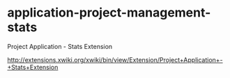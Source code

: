 application-project-management-stats
===============================

Project Application - Stats Extension

http://extensions.xwiki.org/xwiki/bin/view/Extension/Project+Application+-+Stats+Extension
